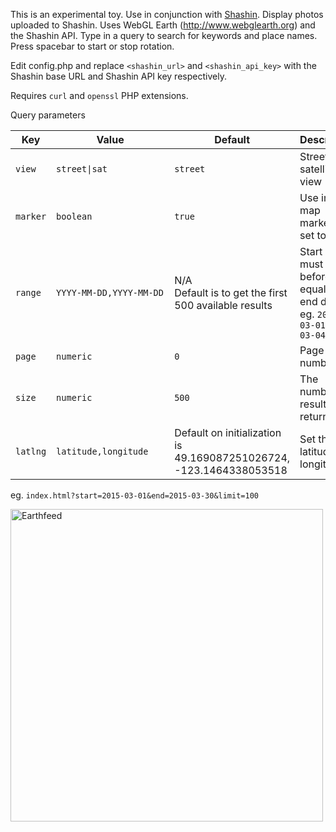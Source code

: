 This is an experimental toy. Use in conjunction with [Shashin](https://github.com/MichaelYagi/shashin). Display photos uploaded to Shashin. Uses WebGL Earth (http://www.webglearth.org) and the Shashin API. 
Type in a query to search for keywords and place names. Press spacebar to start or stop rotation.

Edit config.php and replace ```<shashin_url>``` and ```<shashin_api_key>``` with the Shashin base URL and Shashin API key respectively.

Requires ```curl``` and ```openssl``` PHP extensions.

Query parameters

| Key | &nbsp;&nbsp;&nbsp;&nbsp;&nbsp;&nbsp;&nbsp;&nbsp;&nbsp;&nbsp;&nbsp;&nbsp;&nbsp;&nbsp;&nbsp;Value&nbsp;&nbsp;&nbsp;&nbsp;&nbsp;&nbsp;&nbsp;&nbsp;&nbsp;&nbsp;&nbsp;&nbsp;&nbsp;&nbsp;&nbsp; | Default | Description |
|---|---|---|---|
|```view```|```street\|sat```|```street```|Street or satellite view|
|```marker```|```boolean```|```true```|Use image map markers if set to true|
|```range```|<nobr>```YYYY-MM-DD,YYYY-MM-DD```</nobr>|N/A<br>Default is to get the first 500 available results|Start date must set before or equal to end date. eg. ```2015-03-01,2015-03-04```|
|```page```|```numeric```|```0```|Page number|
|```size```|```numeric```|```500```|The number of results returned|
|```latlng```|```latitude,longitude```|Default on initialization is 49.169087251026724, -123.1464338053518|Set the latitude and longitude|

eg. ```index.html?start=2015-03-01&end=2015-03-30&limit=100```

<img src="https://michaelyagi.github.io/images/earthfeed2.png" alt="Earthfeed" width="500"/>
